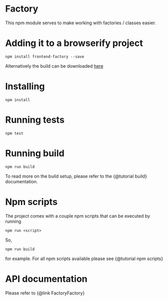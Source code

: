 Factory
============================

This npm module serves to make working with factories / classes easier.

Adding it to a browserify project
=================================

```
npm install frontend-factory --save
```
Alternatively the build can be downloaded <a href="build.tar.gz">here</a>

Installing
==========

```
npm install
```

Running tests
=============

```
npm test
```

Running build
=============

```
npm run build
```

To read more on the build setup, please refer to the {@tutorial build} documentation.

Npm scripts
===========
The project comes with a couple npm scripts that can be executed by running

```
npm run <script>
```
So,
```
npm run build
```

for example.
For all npm scripts available please see {@tutorial npm scripts}

API documentation
===========
Please refer to {@link FactoryFactory}